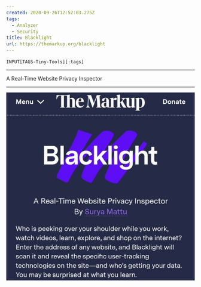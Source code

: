 ```yaml
---
created: 2020-09-26T12:52:03.275Z
tags: 
  - Analyzer
  - Security
title: Blacklight
url: https://themarkup.org/blacklight
---
```

```meta-bind
INPUT[TAGS-Tiny-Tools][:tags]
```

___
A Real-Time Website Privacy Inspector
___

![](_attachments/blacklight.jpg)
